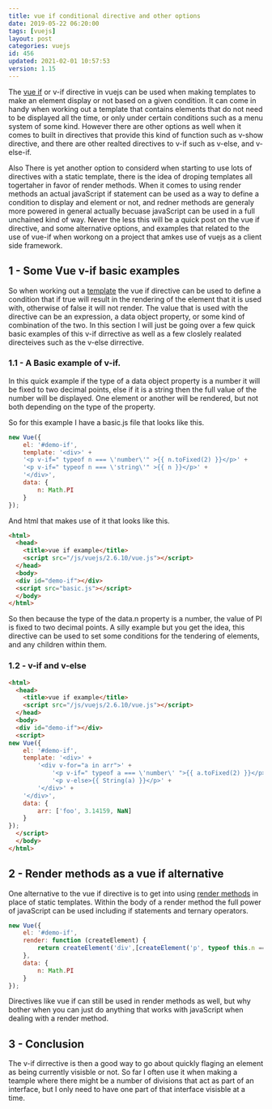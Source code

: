 ```yaml
---
title: vue if conditional directive and other options
date: 2019-05-22 06:20:00
tags: [vuejs]
layout: post
categories: vuejs
id: 456
updated: 2021-02-01 10:57:53
version: 1.15
---
```


The [vue if](https://vuejs.org/v2/guide/conditional.html) or v-if directive in vuejs can be used when making templates to make an element display or not based on a given condition. It can come in handy when working out a template that contains elements that do not need to be displayed all the time, or only under certain conditions such as a menu system of some kind. However there are other options as well when it comes to built in directives that provide this kind of function such as v-show directive, and there are other realted directives to v-if such as v-else, and v-else-if. 

Also There is yet another option to considerd when starting to use lots of directives with a static template, there is the idea of droping templates all togertaher in favor of render methods. When it comes to using render methods an actual javaScript if statement can be used as a way to define a condition to display and element or not, and redner methods are generaly more powered in general actually becuase javaScript can be used in a full unchained kind of way. Never the less this will be a quick post on the vue if directive, and some alternative options, and examples that related to the use of vue-if when workong on a project that amkes use of vuejs as a client side framework.

<!-- more -->

## 1 - Some Vue v-if basic examples

So when working out a [template](/2019/05/07/vuejs-template/) the vue if directive can be used to define a condition that if true will result in the rendering of the element that it is used with, otherwise of false it will not render. The value that is used with the directive can be an expression, a data object property, or some kind of combination of the two. In this section I will just be going over a few quick basic examples of this v-if dirrective as well as a few closlely realated directeives such as the v-else dirrective.

### 1.1 - A Basic example of v-if.

In this quick example if the type of a data object property is a number it will be fixed to two decimal points, else if it is a string then the full value of the number will be displayed. One element or another will be rendered, but not both depending on the type of the property.

So for this example I have a basic.js file that looks like this.

```js
new Vue({
    el: '#demo-if',
    template: '<div>' +
    '<p v-if=" typeof n === \'number\'" >{{ n.toFixed(2) }}</p>' +
    '<p v-if=" typeof n === \'string\'" >{{ n }}</p>' +
    '</div>',
    data: {
        n: Math.PI
    }
});
```

And html that makes use of it that looks like this.

```html
<html>
  <head>
    <title>vue if example</title>
    <script src="/js/vuejs/2.6.10/vue.js"></script>
  </head>
  <body>
  <div id="demo-if"></div>
  <script src="basic.js"></script>
  </body>
</html>
```

So then because the type of the data.n property is a number, the value of PI is fixed to two decimal points. A silly example but you get the idea, this directive can be used to set some conditions for the tendering of elements, and any children within them.

### 1.2 - v-if and v-else


```html
<html>
  <head>
    <title>vue if example</title>
    <script src="/js/vuejs/2.6.10/vue.js"></script>
  </head>
  <body>
  <div id="demo-if"></div>
  <script>
new Vue({
    el: '#demo-if',
    template: '<div>' +
        '<div v-for="a in arr">' +
            '<p v-if=" typeof a === \'number\' ">{{ a.toFixed(2) }}</p>' +
            '<p v-else>{{ String(a) }}</p>' +
        '</div>' +
    '</div>',
    data: {
        arr: ['foo', 3.14159, NaN]
    }
});
  </script>
  </body>
</html>
```

## 2 - Render methods as a vue if alternative

One alternative to the vue if directive is to get into using [render methods](/2019/05/12/vuejs-render/) in place of static templates. Within the body of a render method the full power of javaScript can be used including if statements and ternary operators.

```js
new Vue({
    el: '#demo-if',
    render: function (createElement) {
        return createElement('div',[createElement('p', typeof this.n === 'number' ? this.n.toFixed(2) : this.n)])
    },
    data: {
        n: Math.PI
    }
});
```

Directives like vue if can still be used in render methods as well, but why bother when you can just do anything that works with javaScript when dealing with a render method.

## 3 - Conclusion

The v-if dirrective is then a good way to go about quickly flaging an element as being currently visisble or not. So far I often use it when making a teample where there might be a number of divisions that act as part of an interface, but I only need to have one part of that interface visisble at a time.

